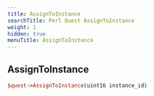 ```yaml
---
title: AssignToInstance
searchTitle: Perl Quest AssignToInstance
weight: 1
hidden: true
menuTitle: AssignToInstance
---
```

## AssignToInstance
```perl
$quest->AssignToInstance(uint16 instance_id)
```